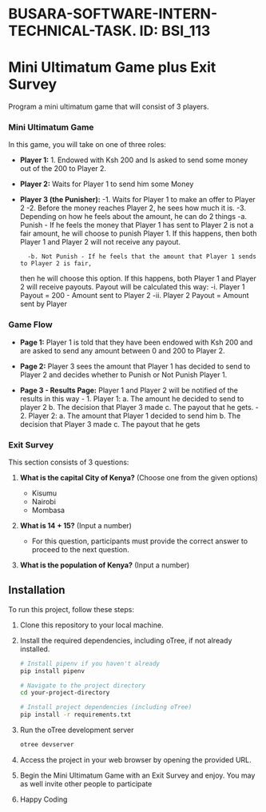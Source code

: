 # BUSARA-SOFTWARE-INTERN-TECHNICAL-TASK. ID: BSI_113



# Mini Ultimatum Game plus Exit Survey
Program a mini ultimatum game that will consist of 3 players.
### Mini Ultimatum Game

In this game, you will take on one of three roles:

- **Player 1:** 1. Endowed with Ksh 200 and  Is asked to send some money out of the 200 to Player 2.
- **Player 2:** Waits for Player 1 to send him some Money
- **Player 3 (the Punisher):** 
    -1. Waits for Player 1 to make an offer to Player 2
    -2. Before the money reaches Player 2, he sees how much it is.
    -3. Depending on how he feels about the amount, he can do 2 things
        -a. Punish - If he feels the money that Player 1 has sent to Player 2 is not a fair
    amount, he will choose to punish Player 1. If this happens, then both Player 1
    and Player 2 will not receive any payout.

        -b. Not Punish - If he feels that the amount that Player 1 sends to Player 2 is fair,
    then he will choose this option. If this happens, both Player 1 and Player 2 will
    receive payouts. Payout will be calculated this way:
            -i. Player 1 Payout = 200 - Amount sent to Player 2
            -ii. Player 2 Payout = Amount sent by Player

### Game Flow

- **Page 1:** Player 1 is told that they have been endowed with Ksh 200 and are asked to send any amount between 0 and 200 to Player 2.

- **Page 2:** Player 3 sees the amount that Player 1 has decided to send to Player 2 and decides whether to Punish or Not Punish Player 1.

- **Page 3 - Results Page:** Player 1 and Player 2 will be notified of the results in this way
         - 1. Player 1:
            a. The amount he decided to send to player 2
            b. The decision that Player 3 made
            c. The payout that he gets.
        - 2. Player 2:
            a. The amount that Player 1 decided to send him
            b. The decision that Player 3 made
            c. The payout that he gets
### Exit Survey

This section consists of 3 questions:

1. **What is the capital City of Kenya?** (Choose one from the given options)
   - Kisumu
   - Nairobi
   - Mombasa

2. **What is 14 + 15?** (Input a number)
   - For this question, participants must provide the correct answer to proceed to the next question.

3. **What is the population of Kenya?** (Input a number)

## Installation

To run this project, follow these steps:

1. Clone this repository to your local machine.

2. Install the required dependencies, including oTree, if not already installed. 

   ```bash
   # Install pipenv if you haven't already
   pip install pipenv

   # Navigate to the project directory
   cd your-project-directory

   # Install project dependencies (including oTree)
   pip install -r requirements.txt
   
3. Run the oTree development server
   ```bash
   otree devserver
4. Access the project in your web browser by opening the provided URL.
5. Begin the Mini Ultimatum Game with an Exit Survey and enjoy. You may as well invite other people to participate
6. Happy Coding